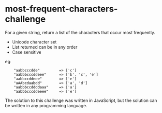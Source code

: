 # most-frequent-characters-challenge

For a given string, return a list of the characters that occur most frequently.

- Unicode character set
- List returned can be in any order
- Case sensitive

eg:

        "aabbcccdde"         => ['c']
        "aabbbcccddeee"      => ['b', 'c', 'e']
        "aabbccddeee"        => ['e']
        "aAAbcdaabdd"        => ['a', 'd']
        "aabbbccddddaaa"     => ['a']
        "aabbbcccddeeee"     => ['e']

The solution to this challenge was written in JavaScript, but the solution can be written in any programming language.
        
